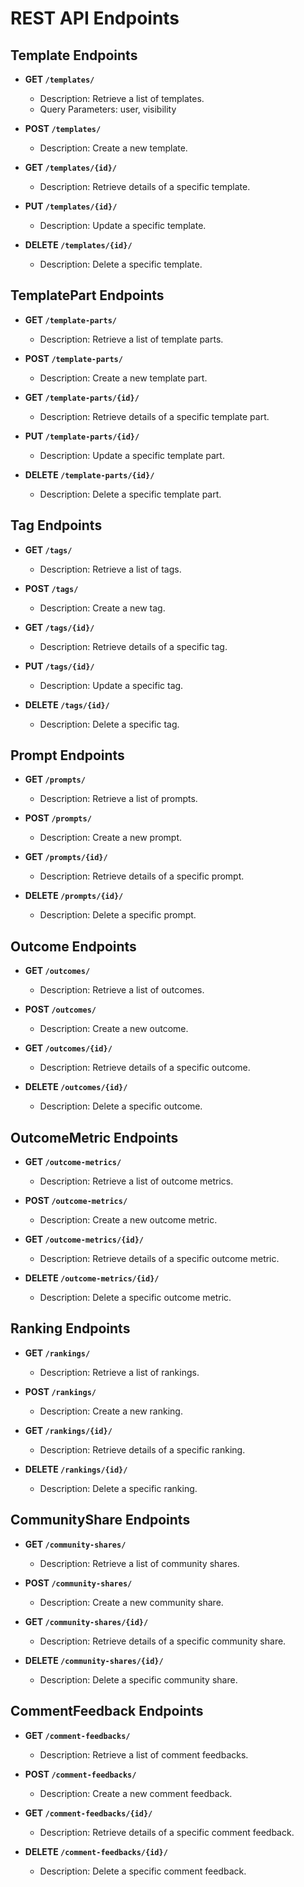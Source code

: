 # REST API Endpoints

## **Template Endpoints**

- **GET `/templates/`**
  - Description: Retrieve a list of templates.
  - Query Parameters: user, visibility
  
- **POST `/templates/`**
  - Description: Create a new template.
  
- **GET `/templates/{id}/`**
  - Description: Retrieve details of a specific template.
  
- **PUT `/templates/{id}/`**
  - Description: Update a specific template.
  
- **DELETE `/templates/{id}/`**
  - Description: Delete a specific template.

## **TemplatePart Endpoints**

- **GET `/template-parts/`**
  - Description: Retrieve a list of template parts.
  
- **POST `/template-parts/`**
  - Description: Create a new template part.
  
- **GET `/template-parts/{id}/`**
  - Description: Retrieve details of a specific template part.
  
- **PUT `/template-parts/{id}/`**
  - Description: Update a specific template part.
  
- **DELETE `/template-parts/{id}/`**
  - Description: Delete a specific template part.

## **Tag Endpoints**

- **GET `/tags/`**
  - Description: Retrieve a list of tags.
  
- **POST `/tags/`**
  - Description: Create a new tag.
  
- **GET `/tags/{id}/`**
  - Description: Retrieve details of a specific tag.
  
- **PUT `/tags/{id}/`**
  - Description: Update a specific tag.
  
- **DELETE `/tags/{id}/`**
  - Description: Delete a specific tag.

## **Prompt Endpoints**

- **GET `/prompts/`**
  - Description: Retrieve a list of prompts.
  
- **POST `/prompts/`**
  - Description: Create a new prompt.
  
- **GET `/prompts/{id}/`**
  - Description: Retrieve details of a specific prompt.
  
- **DELETE `/prompts/{id}/`**
  - Description: Delete a specific prompt.

## **Outcome Endpoints**

- **GET `/outcomes/`**
  - Description: Retrieve a list of outcomes.
  
- **POST `/outcomes/`**
  - Description: Create a new outcome.
  
- **GET `/outcomes/{id}/`**
  - Description: Retrieve details of a specific outcome.
  
- **DELETE `/outcomes/{id}/`**
  - Description: Delete a specific outcome.

## **OutcomeMetric Endpoints**

- **GET `/outcome-metrics/`**
  - Description: Retrieve a list of outcome metrics.
  
- **POST `/outcome-metrics/`**
  - Description: Create a new outcome metric.
  
- **GET `/outcome-metrics/{id}/`**
  - Description: Retrieve details of a specific outcome metric.
  
- **DELETE `/outcome-metrics/{id}/`**
  - Description: Delete a specific outcome metric.

## **Ranking Endpoints**

- **GET `/rankings/`**
  - Description: Retrieve a list of rankings.
  
- **POST `/rankings/`**
  - Description: Create a new ranking.
  
- **GET `/rankings/{id}/`**
  - Description: Retrieve details of a specific ranking.
  
- **DELETE `/rankings/{id}/`**
  - Description: Delete a specific ranking.

## **CommunityShare Endpoints**

- **GET `/community-shares/`**
  - Description: Retrieve a list of community shares.
  
- **POST `/community-shares/`**
  - Description: Create a new community share.
  
- **GET `/community-shares/{id}/`**
  - Description: Retrieve details of a specific community share.
  
- **DELETE `/community-shares/{id}/`**
  - Description: Delete a specific community share.

## **CommentFeedback Endpoints**

- **GET `/comment-feedbacks/`**
  - Description: Retrieve a list of comment feedbacks.
  
- **POST `/comment-feedbacks/`**
  - Description: Create a new comment feedback.
  
- **GET `/comment-feedbacks/{id}/`**
  - Description: Retrieve details of a specific comment feedback.
  
- **DELETE `/comment-feedbacks/{id}/`**
  - Description: Delete a specific comment feedback.
